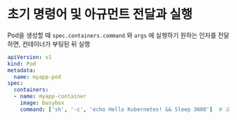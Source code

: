 # 초기 명령어 및 아규먼트 전달과 실행



Pod을 생성할 때 `spec.containers.command` 와 `args` 에 실행하기 원하는 인자를 전달하면, 컨테이너가 부팅된 뒤 실행

```yaml
apiVersion: v1
kind: Pod
metadata:
  name: myapp-pod
spec:
  containers:
  - name: myapp-container
    image: busybox
    command: ['sh', '-c', 'echo Hello Kubernetes! && Sleep 3600']  # 요렇게!
```

